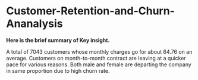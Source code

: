 # Customer-Retention-and-Churn-Ananalysis

**Here is the brief summary of Key insight.**

A total of 7043 customers whose monthly charges go for about 64.76 on an average.
Customers on month-to-month contract are leaving at a quicker pace for various reasons.	
Both male and female are departing the company in same proportion due to high churn rate.
